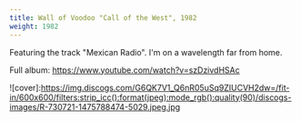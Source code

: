 ```yaml
---
title: Wall of Voodoo "Call of the West", 1982
weight: 1982
---
```

Featuring the track "Mexican Radio". I'm on a wavelength far from home.

Full album: https://www.youtube.com/watch?v=szDzivdHSAc

![cover]:https://img.discogs.com/G6QK7V1_Q6nR05uSq9ZIUCVH2dw=/fit-in/600x600/filters:strip_icc():format(jpeg):mode_rgb():quality(90)/discogs-images/R-730721-1475788474-5029.jpeg.jpg
